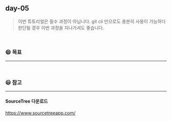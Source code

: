 ## day-05
> 이번 튜토리얼은 필수 과정이 아닙니다.
> git cli 만으로도 충분히 사용이 가능하다 판단될 경우 이번 과정을 지나가셔도 좋습니다.

<br>

### :smile: 목표
---

<br>


### 😃 참고 
---

#### SourceTree 다운로드
https://www.sourcetreeapp.com/
